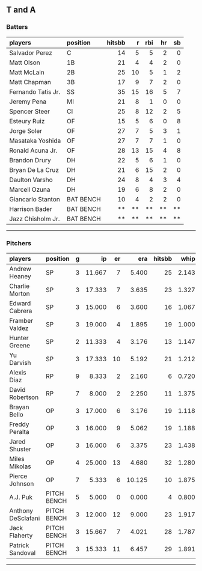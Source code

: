 ## T and A

### Batters

 
|players            |position  | hitsbb|  r| rbi| hr| sb| 
|:------------------|:---------|------:|--:|---:|--:|--:| 
|Salvador Perez     |C         |     14|  5|   5|  2|  0| 
|Matt Olson         |1B        |     21|  4|   4|  2|  0| 
|Matt McLain        |2B        |     25| 10|   5|  1|  2| 
|Matt Chapman       |3B        |     17|  9|   7|  2|  0| 
|Fernando Tatis Jr. |SS        |     35| 15|  16|  5|  7| 
|Jeremy Pena        |MI        |     21|  8|   1|  0|  0| 
|Spencer Steer      |CI        |     25|  8|  12|  2|  5| 
|Esteury Ruiz       |OF        |     15|  5|   6|  0|  8| 
|Jorge Soler        |OF        |     27|  7|   5|  3|  1| 
|Masataka Yoshida   |OF        |     27|  7|   7|  1|  0| 
|Ronald Acuna Jr.   |OF        |     28| 13|  15|  4|  8| 
|Brandon Drury      |DH        |     22|  5|   6|  1|  0| 
|Bryan De La Cruz   |DH        |     21|  6|  15|  2|  0| 
|Daulton Varsho     |DH        |     24|  8|   4|  3|  4| 
|Marcell Ozuna      |DH        |     19|  6|   8|  2|  0| 
|Giancarlo Stanton  |BAT BENCH |     10|  4|   2|  2|  0| 
|Harrison Bader     |BAT BENCH |     **| **|  **| **| **| 
|Jazz Chisholm Jr.  |BAT BENCH |     **| **|  **| **| **| 


* * *

### Pitchers

 
|players            |position    |  g|     ip| er|    era| hitsbb|  whip| so|  w| sv| 
|:------------------|:-----------|--:|------:|--:|------:|------:|-----:|--:|--:|--:| 
|Andrew Heaney      |SP          |  3| 11.667|  7|  5.400|     25| 2.143| 15|  0|  0| 
|Charlie Morton     |SP          |  3| 17.333|  7|  3.635|     23| 1.327| 22|  0|  0| 
|Edward Cabrera     |SP          |  3| 15.000|  6|  3.600|     16| 1.067| 18|  2|  0| 
|Framber Valdez     |SP          |  3| 19.000|  4|  1.895|     19| 1.000| 18|  1|  0| 
|Hunter Greene      |SP          |  2| 11.333|  4|  3.176|     13| 1.147| 17|  0|  0| 
|Yu Darvish         |SP          |  3| 17.333| 10|  5.192|     21| 1.212| 20|  2|  0| 
|Alexis Diaz        |RP          |  9|  8.333|  2|  2.160|      6| 0.720| 10|  1|  6| 
|David Robertson    |RP          |  7|  8.000|  2|  2.250|     11| 1.375| 14|  0|  2| 
|Brayan Bello       |OP          |  3| 17.000|  6|  3.176|     19| 1.118| 12|  0|  0| 
|Freddy Peralta     |OP          |  3| 16.000|  9|  5.062|     19| 1.188| 17|  0|  0| 
|Jared Shuster      |OP          |  3| 16.000|  6|  3.375|     23| 1.438|  3|  3|  0| 
|Miles Mikolas      |OP          |  4| 25.000| 13|  4.680|     32| 1.280| 15|  1|  0| 
|Pierce Johnson     |OP          |  7|  5.333|  6| 10.125|     10| 1.875|  8|  0|  1| 
|A.J. Puk           |PITCH BENCH |  5|  5.000|  0|  0.000|      4| 0.800|  6|  0|  2| 
|Anthony DeSclafani |PITCH BENCH |  3| 12.000| 12|  9.000|     23| 1.917| 11|  0|  0| 
|Jack Flaherty      |PITCH BENCH |  3| 15.667|  7|  4.021|     28| 1.787| 17|  0|  0| 
|Patrick Sandoval   |PITCH BENCH |  3| 15.333| 11|  6.457|     29| 1.891| 18|  1|  0| 


* * *


